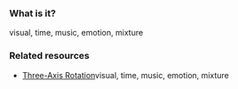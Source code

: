 ### What is it?
visual, time, music, emotion, mixture

### Related resources
* [Three-Axis Rotation](http://bl.ocks.org/mbostock/4282586)visual, time, music, emotion, mixture

